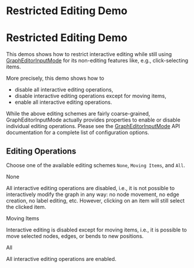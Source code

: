 <!--
 //////////////////////////////////////////////////////////////////////////////
 // @license
 // This file is part of yFiles for HTML 2.6.
 // Use is subject to license terms.
 //
 // Copyright (c) 2000-2023 by yWorks GmbH, Vor dem Kreuzberg 28,
 // 72070 Tuebingen, Germany. All rights reserved.
 //
 //////////////////////////////////////////////////////////////////////////////
-->
# Restricted Editing Demo

# Restricted Editing Demo

This demos shows how to restrict interactive editing while still using [GraphEditorInputMode](https://docs.yworks.com/yfileshtml/#/api/GraphEditorInputMode) for its non-editing features like, e.g., click-selecting items.

More precisely, this demo shows how to

- disable all interactive editing operations,
- disable interactive editing operations except for moving items,
- enable all interactive editing operations.

While the above editing schemes are fairly coarse-grained, GraphEditorInputMode actually provides properties to enable or disable individual editing operations. Please see the [GraphEditorInputMode](https://docs.yworks.com/yfileshtml/#/api/GraphEditorInputMode) API documentation for a complete list of configuration options.

## Editing Operations

Choose one of the available editing schemes `None`, `Moving Items`, and `All`.

None

All interactive editing operations are disabled, i.e., it is not possible to interactively modify the graph in any way: no node movement, no edge creation, no label editing, etc. However, clicking on an item will still select the clicked item.

Moving Items

Interactive editing is disabled except for moving items, i.e., it is possible to move selected nodes, edges, or bends to new positions.

All

All interactive editing operations are enabled.
